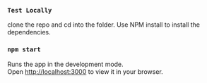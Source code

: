 ### `Test Locally`

clone the repo and cd into the folder. Use NPM install to install the dependencies.

### `npm start`

Runs the app in the development mode.\
Open [http://localhost:3000](http://localhost:3000) to view it in your browser.

